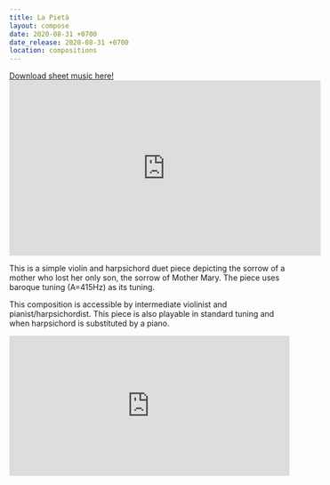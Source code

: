```yaml
---
title: La Pietà
layout: compose
date: 2020-08-31 +0700
date_release: 2020-08-31 +0700
location: compositions
---
```

<div class="button">
    <a href="https://www.sheetmusicplus.com/title/21872891" target="_blank" onclick="ga('send', 'event', 'buttons', 'download', 'comp-la-pieta')">Download sheet music here!</a>
</div>

<iframe width="560" height="315" src="https://www.youtube.com/embed/Z7iJs9gDZmE" frameborder="0" allow="accelerometer; autoplay; clipboard-write; encrypted-media; gyroscope; picture-in-picture" allowfullscreen></iframe>

This is a simple violin and harpsichord duet piece depicting the sorrow of a mother who lost her only son, the sorrow of Mother Mary. The piece uses baroque tuning (A=415Hz) as its tuning.

This composition is accessible by intermediate violinist and pianist/harpsichordist. This piece is also playable in standard tuning and when harpsichord is substituted by a piano.

<iframe src="https://audiomack.com/embed/song/cgdl/la-pieta?background=1" scrolling="no" width="100%" height="252" scrollbars="no" frameborder="0"></iframe>